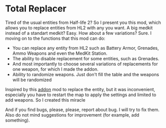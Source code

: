 # Total Replacer

Tired of the usual entities from Half-life 2? So I present you this mod, which allows you to replace entities from HL2 with any you want. A big medkit instead of a standart medkit? Easy.
How about a few variations? Sure.
I moving on to the functions that this mod can do:
- You can replace any entity from HL2 such as Battery Armor, Grenades, Ammo Weapons and even the MedKit Station.
- The ability to disable replacement for some entities, such as Grenades.
- And most importantly to choose several variations of replacements for one weapon, for which I made the addon.
- Ability to randomize weapons. Just don't fill the table and the weapons will be randomized

Inspired by this [addon](https://steamcommunity.com/sharedfiles/filedetails/?id=2919720308&searchtext=entity+replacer) mod to replace the entity, but it was inconvenient, especially you have to restart the map to apply the settings and limited to add weapons. So I created this miracle

And if you find bugs, please, please, report about bug. I will try to fix them. Also do not mind suggestions for improvement (for example, add something).
